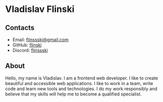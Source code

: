# Vladislav Flinski

## Contacts

- Email: [flinssski@gmail.com](mailto:flinssski@gmail.com)
- GitHub: [flinski](https://github.com/flinski)
- Discord: [flinssski](https://discord.com/users/flinssski)

## About

Hello, my name is Vladislav. I am a frontend web developer. I like to create beautiful and accessible web applications. I like to work in a team, write code and learn new tools and technologies. I do my work responsibly and believe that my skills will help me to become a qualified specialist.